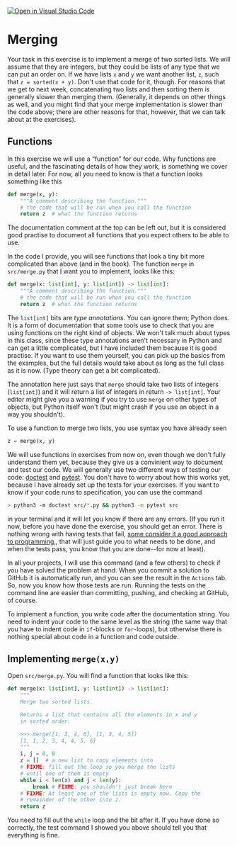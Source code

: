 [![Open in Visual Studio Code](https://classroom.github.com/assets/open-in-vscode-c66648af7eb3fe8bc4f294546bfd86ef473780cde1dea487d3c4ff354943c9ae.svg)](https://classroom.github.com/online_ide?assignment_repo_id=8447848&assignment_repo_type=AssignmentRepo)
# Merging

Your task in this exercise is to implement a merge of two sorted lists. We will assume that they are integers, but they could be lists of any type that we can put an order on. If we have lists `x` and `y` we want another list, `z`, such that `z = sorted(x + y)`. Don't use that code for it, though. For reasons that we get to next week, concatenating two lists and then sorting them is generally slower than merging them. (Generally, it depends on other things as well, and you might find that your merge implementation is slower than the code above; there are other reasons for that, however, that we can talk about at the exercises).

## Functions

In this exercise we will use a “function” for our code. Why functions are useful, and the fascinating details of how they work, is something we cover in detail later. For now, all you need to know is that a function looks something like this

```python
def merge(x, y):
    """A comment describing the function."""
    # the code that will be run when you call the function
	return z  # what the function returns
```

The documentation comment at the top can be left out, but it is considered good practise to document all functions that you expect others to be able to use.

In the code I provide, you will see functions that look a tiny bit more complicated than above (and in the book). The function `merge` in `src/merge.py` that I want you to implement, looks like this:

```python
def merge(x: list[int], y: list[int]) -> list[int]:
    """A comment describing the function."""
    # the code that will be run when you call the function
	return z  # what the function returns
```

The `list[int]` bits are *type annotations*. You can ignore them; Python does. It is a form of documentation that some tools use to check that you are using functions on the right kind of objects. We won't talk much about types in this class, since these type annotations aren't necessary in Python and can get a little complicated, but I have included them because it is good practise. If you want to use them yourself, you can pick up the basics from the examples, but the full details would take about as long as the full class as it is now. (Type theory can get a bit complicated).

The annotation here just says that `merge` should take two lists of integers (`list[int]`) and it will return a list of integers in return `-> list[int]`. Your editor might give you a warning if you try to use `merge` on other types of objects, but Python itself won't (but might crash if you use an object in a way you shouldn't).


To use a function to merge two lists, you use syntax you have already seen

```python
z = merge(x, y)
```

We will use functions in exercises from now on, even though we don't fully understand them yet, because they give us a convinient way to document and test our code. We will generally use two different ways of testing our code: [doctest](https://docs.python.org/3/library/doctest.html) and [pytest](https://docs.pytest.org/en/7.1.x/). You don't have to worry about how this works yet, because I have already set up the tests for your exercises. If you want to know if your code runs to specification, you can use the command


```sh
> python3 -m doctest src/*.py && python3 -m pytest src
```

in your terminal and it will let you know if there are any errors. (If you run it now, before you have done the exercise, you should get an error. There is nothing wrong with having tests that fail, [some consider it a good approach to programming,](https://en.wikipedia.org/wiki/Test-driven_development), that will just guide you to what needs to be done, and when the tests pass, you know that you are done--for now at least).

In all your projects, I will use this command (and a few others) to check if you have solved the problem at hand. When you commit a solution to GitHub it is automatically run, and you can see the result in the `Actions` tab. So, now you know how those tests are run. Running the tests on the command line are easier than committing, pushing, and checking at GitHub, of course.


To implement a function, you write code after the documentation string. You need to indent your code to the same level as the string (the same way that you have to indent code in `if`-blocks or `for`-loops), but otherwise there is nothing special about code in a function and code outside.

## Implementing `merge(x,y)`

Open `src/merge.py`. You will find a function that looks like this:

```python
def merge(x: list[int], y: list[int]) -> list[int]:
    """
    Merge two sorted lists.

    Returns a list that contains all the elements in x and y
    in sorted order.

    >>> merge([1, 2, 4, 6], [1, 3, 4, 5])
    [1, 1, 2, 3, 4, 4, 5, 6]
    """
    i, j = 0, 0
    z = []  # a new list to copy elements into
    # FIXME: fill out the loop so you merge the lists
    # until one of them is empty
    while i < len(x) and j < len(y):
        break # FIXME: you shouldn't just break here
    # FIXME: At least one of the lists is empty now. Copy the
    # remainder of the other into z.
    return z
```

You need to fill out the `while` loop and the bit after it. If you have done so correctly, the test command I showed you above should tell you that everything is fine.

